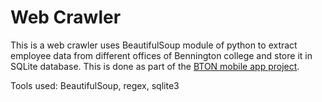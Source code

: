 # Web Crawler
This is a web crawler uses BeautifulSoup module of python to extract employee data from different offices of Bennington college and store it in SQLite database. This is done as part of the [BTON mobile app project](https://github.com/Tesfa-eth/BTON-Mobile-APP).

Tools used: BeautifulSoup, regex, sqlite3
